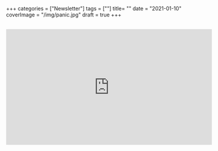+++
categories = ["Newsletter"]
tags = [""]
title= ""
date = "2021-01-10"
coverImage = "/img/panic.jpg"
draft = true
+++

<!--more-->

<br>

<iframe width="560" height="315" src="https://www.youtube.com/embed/n89F9YKPNOg" frameborder="0" allow="accelerometer; autoplay; clipboard-write; encrypted-media; gyroscope; picture-in-picture" allowfullscreen></iframe>
